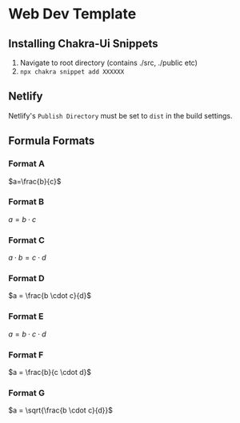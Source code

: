 # Web Dev Template

## Installing Chakra-Ui Snippets

1. Navigate to root directory (contains ./src, ./public etc)
2. `npx chakra snippet add XXXXXX`

## Netlify

Netlify's `Publish Directory` must be set to `dist` in the build settings.

## Formula Formats

### Format A

$a=\frac{b}{c}$

### Format B

$a=b \cdot c$

### Format C

$a \cdot b=c \cdot d$

### Format D

$a = \frac{b \cdot c}{d}$

### Format E

$a = b \cdot c \cdot d$

### Format F

$a = \frac{b}{c \cdot d}$

### Format G

$a = \sqrt{\frac{b \cdot c}{d}}$
